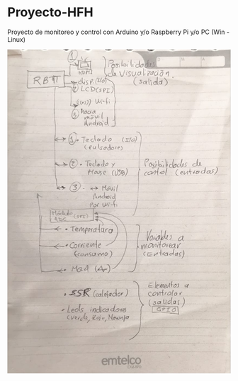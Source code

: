 # Proyecto-HFH
Proyecto de monitoreo y control con Arduino y/o Raspberry Pi y/o PC (Win - Linux)

![Imagen no se encuentra disponible](images/Propuesta.jpeg)
